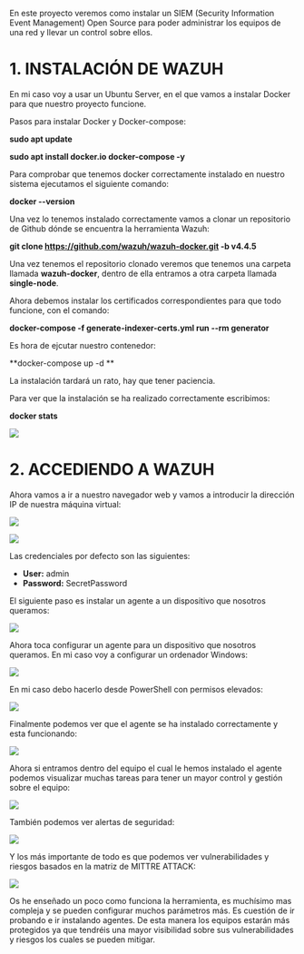 En este proyecto veremos como instalar un SIEM (Security Information Event Management) Open Source para poder administrar los equipos de una red y llevar un control sobre ellos.

# 1. INSTALACIÓN DE WAZUH

En mi caso voy a usar un Ubuntu Server, en el que vamos a instalar Docker para que nuestro proyecto funcione.

Pasos para instalar Docker y Docker-compose:

**sudo apt update**

**sudo apt install docker.io docker-compose -y**

Para comprobar que tenemos docker correctamente instalado en nuestro sistema ejecutamos el siguiente comando:

**docker --version**

Una vez lo tenemos instalado correctamente vamos a clonar un repositorio de Github dónde se encuentra la herramienta Wazuh:

**git clone https://github.com/wazuh/wazuh-docker.git -b v4.4.5**

Una vez tenemos el repositorio clonado veremos que tenemos una carpeta llamada **wazuh-docker**, dentro de ella entramos a otra carpeta llamada **single-node**.

Ahora debemos instalar los certificados correspondientes para que todo funcione, con el comando:

**docker-compose -f generate-indexer-certs.yml run --rm generator**

Es hora de ejcutar nuestro contenedor:

**docker-compose up -d **

La instalación tardará un rato, hay que tener paciencia.

Para ver que la instalación se ha realizado correctamente escribimos:

**docker stats**


![](Images/DockerStats.png)

# 2. ACCEDIENDO A WAZUH

Ahora vamos a ir a nuestro navegador web y vamos a introducir la dirección IP de nuestra máquina virtual:

![](Images/IpA.png)


![](Images/PanelWazuh.png)

Las credenciales por defecto son las siguientes:

- **User:** admin
- **Password:** SecretPassword

El siguiente paso es instalar un agente a un dispositivo que nosotros queramos:

![](Images/AddAgent.png)

Ahora toca configurar un agente para un dispositivo que nosotros queramos. En mi caso voy a configurar un ordenador Windows:

![](Images/ConfiguracionAgente.png)

En mi caso debo hacerlo desde PowerShell con permisos elevados:

![](Images/Powershell.png)

Finalmente podemos ver que el agente se ha instalado correctamente y esta funcionando:

![](Images/AgenteCorrecto.png)

Ahora si entramos dentro del equipo el cual le hemos instalado el agente podemos visualizar muchas tareas para tener un mayor control y gestión sobre el equipo:


![](Images/Dashboard.png)

También podemos ver alertas de seguridad:

![](Images/SecurityEvents.png)

Y los más importante de todo es que podemos ver vulnerabilidades y riesgos basados en la matriz de MITTRE ATTACK:

![](IMages/Vulnerabilidades.png)

Os he enseñado un poco como funciona la herramienta, es muchísimo mas compleja y se pueden configurar muchos parámetros más. Es cuestión de ir probando e ir instalando agentes. De esta manera los equipos estarán más protegidos ya que tendréis una mayor visibilidad sobre sus vulnerabilidades y riesgos los cuales se pueden mitigar.

